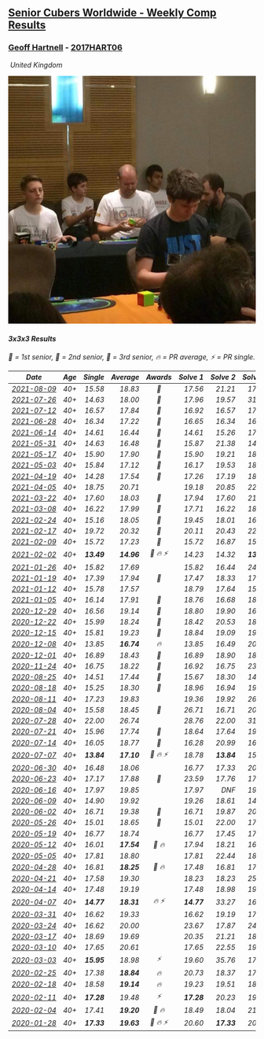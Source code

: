 <style>table {white-space: nowrap;}</style>
<link rel="stylesheet" type="text/css" href="/scw-comp/css/flags.css" />

## [Senior Cubers Worldwide - Weekly Comp Results](/scw-comp/results/)
### [Geoff Hartnell](README.md) - [2017HART06](https://www.worldcubeassociation.org/persons/2017HART06?event=333)

<i class="flag flag-GB" />&nbsp;United Kingdom

![Geoff Hartnell](1614452896.jpg)

#### 3x3x3 Results

<span style="white-space: nowrap;">🥇 = 1st senior</span>, <span style="white-space: nowrap;">🥈 = 2nd senior</span>, <span style="white-space: nowrap;">🥉 = 3rd senior</span>, <span style="white-space: nowrap;">🔥 = PR average</span>, <span style="white-space: nowrap;">⚡ = PR single</span>.

| Date | Age | Single | Average | Awards | Solve 1 | Solve 2 | Solve 3 | Solve 4 | Solve 5 | Video |
| :--: | :--: | --: | --: | :--: | --: | --: | --: | --: | --: | :-- |
| [2021-08-09](../../results/2021-08-09/333.md) | 40+ | 15.58 | 18.83 | 🥇 | 17.56 | 21.21 | 17.71 | 21.23 | 15.58 | [Desktop](https://www.facebook.com/events/799005364067137/permalink/805736063394067) / [Mobile](https://m.facebook.com/events/799005364067137?view=permalink&id=805736063394067) |
| [2021-07-26](../../results/2021-07-26/333.md) | 40+ | 14.63 | 18.00 | 🥉 | 17.96 | 19.57 | 31.94 | 16.48 | 14.63 | [Desktop](https://www.facebook.com/events/345405150546336/permalink/353905763029608) / [Mobile](https://m.facebook.com/events/345405150546336?view=permalink&id=353905763029608) |
| [2021-07-12](../../results/2021-07-12/333.md) | 40+ | 16.57 | 17.84 | 🥈 | 16.92 | 16.57 | 17.76 | 18.84 | 31.43 | [Desktop](https://www.facebook.com/events/511699716713156/permalink/516177189598742) / [Mobile](https://m.facebook.com/events/511699716713156?view=permalink&id=516177189598742) |
| [2021-06-28](../../results/2021-06-28/333.md) | 40+ | 16.34 | 17.22 | 🥈 | 16.65 | 16.34 | 16.71 | 18.29 | 18.49 | [Desktop](https://www.facebook.com/557281693/videos/147329587399023) / [Mobile](https://m.facebook.com/557281693/videos/147329587399023) |
| [2021-06-14](../../results/2021-06-14/333.md) | 40+ | 14.61 | 16.44 | 🥇 | 14.61 | 15.26 | 17.13 | 18.46 | 16.92 | [Desktop](https://www.facebook.com/events/318989363128881/permalink/328224442205373) / [Mobile](https://m.facebook.com/events/318989363128881?view=permalink&id=328224442205373) |
| [2021-05-31](../../results/2021-05-31/333.md) | 40+ | 14.63 | 16.48 | 🥉 | 15.87 | 21.38 | 14.63 | 17.25 | 16.33 | [Desktop](https://www.facebook.com/events/477312563557358/permalink/481013469853934) / [Mobile](https://m.facebook.com/events/477312563557358?view=permalink&id=481013469853934) |
| [2021-05-17](../../results/2021-05-17/333.md) | 40+ | 15.90 | 17.90 | 🥉 | 15.90 | 19.21 | 18.49 | 21.56 | 16.00 | [Desktop](https://www.facebook.com/events/294093895691078/permalink/302846984815769) / [Mobile](https://m.facebook.com/events/294093895691078?view=permalink&id=302846984815769) |
| [2021-05-03](../../results/2021-05-03/333.md) | 40+ | 15.84 | 17.12 | 🥈 | 16.17 | 19.53 | 18.83 | 15.84 | 16.35 | [Desktop](https://www.facebook.com/events/2542204919406396/permalink/2545523082407913) / [Mobile](https://m.facebook.com/events/2542204919406396?view=permalink&id=2545523082407913) |
| [2021-04-19](../../results/2021-04-19/333.md) | 40+ | 14.28 | 17.54 | 🥈 | 17.26 | 17.19 | 18.18 | 26.07 | 14.28 | [Desktop](https://www.facebook.com/events/195346665532379/permalink/198143028586076) / [Mobile](https://m.facebook.com/events/195346665532379?view=permalink&id=198143028586076) |
| [2021-04-05](../../results/2021-04-05/333.md) | 40+ | 18.75 | 20.71 |  | 19.18 | 20.85 | 22.11 | 18.75 | 24.49 | [Desktop](https://www.facebook.com/events/486157032419819/permalink/490341765334679) / [Mobile](https://m.facebook.com/events/486157032419819?view=permalink&id=490341765334679) |
| [2021-03-22](../../results/2021-03-22/333.md) | 40+ | 17.60 | 18.03 | 🥈 | 17.94 | 17.60 | 21.90 | 17.70 | 18.44 | [Desktop](https://www.facebook.com/events/802754890451423/permalink/807011106692468) / [Mobile](https://m.facebook.com/events/802754890451423?view=permalink&id=807011106692468) |
| [2021-03-08](../../results/2021-03-08/333.md) | 40+ | 16.22 | 17.99 | 🥇 | 17.71 | 16.22 | 18.58 | 17.67 | 21.63 | [Desktop](https://www.facebook.com/events/286026952942446/permalink/294194355459039) / [Mobile](https://m.facebook.com/events/286026952942446?view=permalink&id=294194355459039) |
| [2021-02-24](../../results/2021-02-24/333.md) | 40+ | 15.16 | 18.05 | 🥉 | 19.45 | 18.01 | 16.69 | 21.50 | 15.16 | [Desktop](https://www.facebook.com/events/264199631979561/permalink/265968548469336) / [Mobile](https://m.facebook.com/events/264199631979561?view=permalink&id=265968548469336) |
| [2021-02-17](../../results/2021-02-17/333.md) | 40+ | 19.72 | 20.32 | 🥉 | 20.11 | 20.43 | 22.10 | 20.41 | 19.72 | [Desktop](https://www.facebook.com/events/2846210318979915/permalink/2848739968726950) / [Mobile](https://m.facebook.com/events/2846210318979915?view=permalink&id=2848739968726950) |
| [2021-02-09](../../results/2021-02-09/333.md) | 40+ | 15.72 | 17.23 | 🥉 | 15.72 | 16.87 | 15.90 | 18.91 | 19.26 | [Desktop](https://www.facebook.com/events/749806039307047/permalink/752418049045846) / [Mobile](https://m.facebook.com/events/749806039307047?view=permalink&id=752418049045846) |
| [2021-02-02](../../results/2021-02-02/333.md) | 40+ | **13.49** | **14.96** | 🥈 🔥 ⚡ | 14.23 | 14.32 | **13.49** | 16.33 | 17.46 | [Desktop](https://www.facebook.com/557281693/videos/10159383718211694) / [Mobile](https://m.facebook.com/557281693/videos/10159383718211694) |
| [2021-01-26](../../results/2021-01-26/333.md) | 40+ | 15.82 | 17.69 |  | 15.82 | 16.44 | 24.09 | 18.18 | 18.44 | [Desktop](https://www.facebook.com/events/415506712992555/permalink/417961469413746) / [Mobile](https://m.facebook.com/events/415506712992555?view=permalink&id=417961469413746) |
| [2021-01-19](../../results/2021-01-19/333.md) | 40+ | 17.39 | 17.94 | 🥉 | 17.47 | 18.33 | 17.39 | 19.44 | 18.03 | [Desktop](https://www.facebook.com/events/259430338941057/permalink/261570605393697) / [Mobile](https://m.facebook.com/events/259430338941057?view=permalink&id=261570605393697) |
| [2021-01-12](../../results/2021-01-12/333.md) | 40+ | 15.78 | 17.57 |  | 18.79 | 17.64 | 15.78 | 16.29 | 26.74 | [Desktop](https://www.facebook.com/events/154842819532367/permalink/156760432673939) / [Mobile](https://m.facebook.com/events/154842819532367?view=permalink&id=156760432673939) |
| [2021-01-05](../../results/2021-01-05/333.md) | 40+ | 16.14 | 17.91 | 🥉 | 18.76 | 16.68 | 18.29 | 16.14 | 20.67 | [Desktop](https://www.facebook.com/events/237822631087555/permalink/240925994110552) / [Mobile](https://m.facebook.com/events/237822631087555?view=permalink&id=240925994110552) |
| [2020-12-29](../../results/2020-12-29/333.md) | 40+ | 16.56 | 19.14 | 🥉 | 18.80 | 19.90 | 16.56 | 25.67 | 18.72 | [Desktop](https://www.facebook.com/events/807437066779451/permalink/811049599751531) / [Mobile](https://m.facebook.com/events/807437066779451?view=permalink&id=811049599751531) |
| [2020-12-22](../../results/2020-12-22/333.md) | 40+ | 15.99 | 18.24 | 🥉 | 18.42 | 20.53 | 18.46 | 17.83 | 15.99 | [Desktop](https://www.facebook.com/events/758481858355136/permalink/760166784853310) / [Mobile](https://m.facebook.com/events/758481858355136?view=permalink&id=760166784853310) |
| [2020-12-15](../../results/2020-12-15/333.md) | 40+ | 15.81 | 19.23 | 🥉 | 18.84 | 19.09 | 19.90 | 15.81 | 19.75 | [Desktop](https://www.facebook.com/events/804969103386330/permalink/808488466367727) / [Mobile](https://m.facebook.com/events/804969103386330?view=permalink&id=808488466367727) |
| [2020-12-08](../../results/2020-12-08/333.md) | 40+ | 13.85 | **16.74** | 🔥 | 13.85 | 16.49 | 20.17 | 15.74 | 17.98 | [Desktop](https://www.facebook.com/events/1026387727837469/permalink/1029421610867414) / [Mobile](https://m.facebook.com/events/1026387727837469?view=permalink&id=1029421610867414) |
| [2020-12-01](../../results/2020-12-01/333.md) | 40+ | 16.89 | 18.43 | 🥉 | 16.89 | 18.90 | 18.87 | 20.77 | 17.52 | [Desktop](https://www.facebook.com/events/456949201957439/permalink/460022274983465) / [Mobile](https://m.facebook.com/events/456949201957439?view=permalink&id=460022274983465) |
| [2020-11-24](../../results/2020-11-24/333.md) | 40+ | 16.75 | 18.22 | 🥉 | 16.92 | 16.75 | 23.59 | 18.37 | 19.37 | [Desktop](https://www.facebook.com/events/418254925863499/permalink/421531632202495) / [Mobile](https://m.facebook.com/events/418254925863499?view=permalink&id=421531632202495) |
| [2020-08-25](../../results/2020-08-25/333.md) | 40+ | 14.51 | 17.44 | 🥈 | 15.67 | 18.30 | 14.51 | 20.27 | 18.36 | [Desktop](https://www.facebook.com/events/2812216602434889/permalink/2816632028660013) / [Mobile](https://m.facebook.com/events/2812216602434889?view=permalink&id=2816632028660013) |
| [2020-08-18](../../results/2020-08-18/333.md) | 40+ | 15.25 | 18.30 | 🥈 | 18.96 | 16.94 | 19.00 | 15.25 | 21.85 | [Desktop](https://www.facebook.com/events/357518755418063/permalink/361773054992633) / [Mobile](https://m.facebook.com/events/357518755418063?view=permalink&id=361773054992633) |
| [2020-08-11](../../results/2020-08-11/333.md) | 40+ | 17.23 | 19.83 |  | 19.36 | 19.92 | 26.67 | 20.20 | 17.23 | [Desktop](https://www.facebook.com/events/338631130511019/permalink/341939340180198) / [Mobile](https://m.facebook.com/events/338631130511019?view=permalink&id=341939340180198) |
| [2020-08-04](../../results/2020-08-04/333.md) | 40+ | 15.58 | 18.45 | 🥉 | 26.71 | 16.71 | 20.49 | 18.14 | 15.58 | [Desktop](https://www.facebook.com/events/748440219235440/permalink/751521218927340) / [Mobile](https://m.facebook.com/events/748440219235440?view=permalink&id=751521218927340) |
| [2020-07-28](../../results/2020-07-28/333.md) | 40+ | 22.00 | 26.74 |  | 28.76 | 22.00 | 31.19 | 27.34 | 24.11 | [Desktop](https://www.facebook.com/events/708566320000803/permalink/712557502935018) / [Mobile](https://m.facebook.com/events/708566320000803?view=permalink&id=712557502935018) |
| [2020-07-21](../../results/2020-07-21/333.md) | 40+ | 15.96 | 17.74 | 🥈 | 18.64 | 17.64 | 19.16 | 16.94 | 15.96 | [Desktop](https://www.facebook.com/events/1842039515939197/permalink/1845810235562125) / [Mobile](https://m.facebook.com/events/1842039515939197?view=permalink&id=1845810235562125) |
| [2020-07-14](../../results/2020-07-14/333.md) | 40+ | 16.05 | 18.77 | 🥉 | 16.28 | 20.99 | 16.05 | DNF | 19.05 | [Desktop](https://www.facebook.com/events/1157754364595802/permalink/1158783711159534) / [Mobile](https://m.facebook.com/events/1157754364595802?view=permalink&id=1158783711159534) |
| [2020-07-07](../../results/2020-07-07/333.md) | 40+ | **13.84** | **17.10** | 🥈 🔥 ⚡ | 18.78 | **13.84** | 15.03 | 20.55 | 17.48 | [Desktop](https://www.facebook.com/events/271667090769235/permalink/274188943850383) / [Mobile](https://m.facebook.com/events/271667090769235?view=permalink&id=274188943850383) |
| [2020-06-30](../../results/2020-06-30/333.md) | 40+ | 16.48 | 18.06 |  | 16.77 | 17.33 | 20.62 | 20.07 | 16.48 | [Desktop](https://www.facebook.com/events/679860472562391/permalink/682399832308455) / [Mobile](https://m.facebook.com/events/679860472562391?view=permalink&id=682399832308455) |
| [2020-06-23](../../results/2020-06-23/333.md) | 40+ | 17.17 | 17.88 | 🥈 | 23.59 | 17.76 | 17.17 | 18.12 | 17.76 | [Desktop](https://www.facebook.com/events/722150235200875/permalink/724913998257832) / [Mobile](https://m.facebook.com/events/722150235200875?view=permalink&id=724913998257832) |
| [2020-06-16](../../results/2020-06-16/333.md) | 40+ | 17.97 | 19.85 |  | 17.97 | DNF | 19.18 | 19.93 | 20.45 | [Desktop](https://www.facebook.com/events/604103587178706/permalink/605588723696859) / [Mobile](https://m.facebook.com/events/604103587178706?view=permalink&id=605588723696859) |
| [2020-06-09](../../results/2020-06-09/333.md) | 40+ | 14.90 | 19.92 |  | 19.26 | 18.61 | 14.90 | 23.87 | 21.90 | [Desktop](https://www.facebook.com/events/903549840109576/permalink/906470013150892) / [Mobile](https://m.facebook.com/events/903549840109576?view=permalink&id=906470013150892) |
| [2020-06-02](../../results/2020-06-02/333.md) | 40+ | 16.71 | 19.38 | 🥉 | 16.71 | 19.87 | 20.82 | 23.49 | 17.46 | [Desktop](https://www.facebook.com/events/3373950429496747/permalink/3379085825649874.) / [Mobile](https://m.facebook.com/events/3373950429496747?view=permalink&id=3379085825649874.) |
| [2020-05-26](../../results/2020-05-26/333.md) | 40+ | 15.01 | 18.65 | 🥉 | 15.01 | 22.00 | 17.16 | 21.93 | 16.85 | [Desktop](https://www.facebook.com/events/637852836799991/permalink/639657566619518) / [Mobile](https://m.facebook.com/events/637852836799991?view=permalink&id=639657566619518) |
| [2020-05-19](../../results/2020-05-19/333.md) | 40+ | 16.77 | 18.74 |  | 16.77 | 17.45 | 17.68 | DNF | 21.09 | [Desktop](https://www.facebook.com/events/1880761498725633/permalink/1884588731676243) / [Mobile](https://m.facebook.com/events/1880761498725633?view=permalink&id=1884588731676243) |
| [2020-05-12](../../results/2020-05-12/333.md) | 40+ | 16.01 | **17.54** | 🥈 🔥 | 17.94 | 18.21 | 16.47 | 16.01 | 21.73 | [Desktop](https://www.facebook.com/events/546188069600739/permalink/548661302686749) / [Mobile](https://m.facebook.com/events/546188069600739?view=permalink&id=548661302686749) |
| [2020-05-05](../../results/2020-05-05/333.md) | 40+ | 17.81 | 18.80 |  | 17.81 | 22.44 | 18.42 | 19.19 | 18.78 | [Desktop](https://www.facebook.com/events/3313106775587396/permalink/3317302788501128) / [Mobile](https://m.facebook.com/events/3313106775587396?view=permalink&id=3317302788501128) |
| [2020-04-28](../../results/2020-04-28/333.md) | 40+ | 16.81 | **18.25** | 🥉 🔥 | 17.48 | 16.81 | 17.95 | 24.42 | 19.31 | [Desktop](https://www.facebook.com/events/535188653858103/permalink/538266426883659) / [Mobile](https://m.facebook.com/events/535188653858103?view=permalink&id=538266426883659) |
| [2020-04-21](../../results/2020-04-21/333.md) | 40+ | 17.58 | 19.30 |  | 18.23 | 18.23 | 25.73 | 21.43 | 17.58 | [Desktop](https://www.facebook.com/events/880278499062375/permalink/884956875261204) / [Mobile](https://m.facebook.com/events/880278499062375?view=permalink&id=884956875261204) |
| [2020-04-14](../../results/2020-04-14/333.md) | 40+ | 17.48 | 19.19 |  | 17.48 | 18.98 | 19.72 | 18.88 | 26.55 | [Desktop](https://www.facebook.com/events/982619255468618/permalink/984292875301256) / [Mobile](https://m.facebook.com/events/982619255468618?view=permalink&id=984292875301256) |
| [2020-04-07](../../results/2020-04-07/333.md) | 40+ | **14.77** | **18.31** | 🔥 ⚡ | **14.77** | 33.27 | 16.82 | 20.09 | 18.01 | [Desktop](https://www.facebook.com/events/510082903229069/permalink/511786039725422) / [Mobile](https://m.facebook.com/events/510082903229069?view=permalink&id=511786039725422) |
| [2020-03-31](../../results/2020-03-31/333.md) | 40+ | 16.62 | 19.33 |  | 16.62 | 19.19 | 17.52 | 21.27 | 29.17 | [Desktop](https://www.facebook.com/events/207898257161923/permalink/210053610279721) / [Mobile](https://m.facebook.com/events/207898257161923?view=permalink&id=210053610279721) |
| [2020-03-24](../../results/2020-03-24/333.md) | 40+ | 16.62 | 20.00 |  | 23.67 | 17.87 | 24.74 | 18.45 | 16.62 | [Desktop](https://www.facebook.com/events/524456301543611/permalink/526963447959563) / [Mobile](https://m.facebook.com/events/524456301543611?view=permalink&id=526963447959563) |
| [2020-03-17](../../results/2020-03-17/333.md) | 40+ | 18.69 | 19.69 |  | 20.35 | 21.21 | 18.69 | 18.91 | 19.82 | [Desktop](https://www.facebook.com/events/280686576235146/permalink/282702922700178) / [Mobile](https://m.facebook.com/events/280686576235146?view=permalink&id=282702922700178) |
| [2020-03-10](../../results/2020-03-10/333.md) | 40+ | 17.65 | 20.61 |  | 17.65 | 22.55 | 19.03 | 24.22 | 20.26 | [Desktop](https://www.facebook.com/events/164742401163863/permalink/165824524388984) / [Mobile](https://m.facebook.com/events/164742401163863?view=permalink&id=165824524388984) |
| [2020-03-03](../../results/2020-03-03/333.md) | 40+ | **15.95** | 18.98 | ⚡ | 19.60 | 35.76 | 17.37 | 19.96 | **15.95** | [Desktop](https://www.facebook.com/events/241721610185997/permalink/242568600101298) / [Mobile](https://m.facebook.com/events/241721610185997?view=permalink&id=242568600101298) |
| [2020-02-25](../../results/2020-02-25/333.md) | 40+ | 17.38 | **18.84** | 🔥 | 20.73 | 18.37 | 17.42 | 17.38 | 21.08 | [Desktop](https://www.facebook.com/events/196320811461109/permalink/199805584445965) / [Mobile](https://m.facebook.com/events/196320811461109?view=permalink&id=199805584445965) |
| [2020-02-18](../../results/2020-02-18/333.md) | 40+ | 18.58 | **19.14** | 🔥 | 19.23 | 19.51 | 18.58 | 18.68 | 21.87 | [Desktop](https://www.facebook.com/events/2558750947697073/permalink/2563272783911556) / [Mobile](https://m.facebook.com/events/2558750947697073?view=permalink&id=2563272783911556) |
| [2020-02-11](../../results/2020-02-11/333.md) | 40+ | **17.28** | 19.48 | ⚡ | **17.28** | 20.23 | 19.36 | 21.14 | 18.86 | [Desktop](https://www.facebook.com/events/616423959107229/permalink/620592918690333) / [Mobile](https://m.facebook.com/events/616423959107229?view=permalink&id=620592918690333) |
| [2020-02-04](../../results/2020-02-04/333.md) | 40+ | 17.41 | **19.20** | 🥉 🔥 | 18.49 | 18.04 | 21.42 | 21.07 | 17.41 | [Desktop](https://www.facebook.com/groups/1604105099735401/permalink/2139250239554215) / [Mobile](https://m.facebook.com/groups/1604105099735401?view=permalink&id=2139250239554215) |
| [2020-01-28](../../results/2020-01-28/333.md) | 40+ | **17.33** | **19.63** | 🥉 🔥 ⚡ | 20.60 | **17.33** | 20.95 | - | - | [Desktop](https://www.facebook.com/geoff.hartnell.9/videos/10158249932051694) / [Mobile](https://m.facebook.com/geoff.hartnell.9/videos/10158249932051694) |


<!-- Global site tag (gtag.js) - Google Analytics -->
<script async src="https://www.googletagmanager.com/gtag/js?id=UA-86348435-3"></script>
<script>window.dataLayer = window.dataLayer || []; function gtag() {dataLayer.push(arguments);} gtag('js', new Date()); gtag('config', 'UA-86348435-3');</script>
